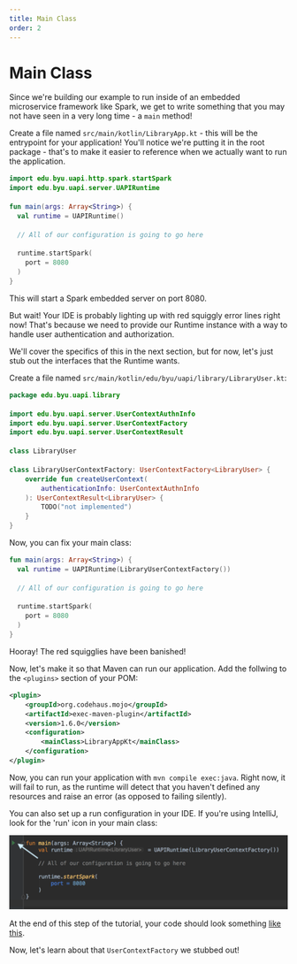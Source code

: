 ```yaml
---
title: Main Class
order: 2
---
```


# Main Class

Since we're building our example to run inside of an embedded microservice framework like Spark, we get to write
something that you may not have seen in a very long time - a `main` method!

Create a file named `src/main/kotlin/LibraryApp.kt` - this will be the entrypoint for your application! You'll
notice we're putting it in the root package - that's to make it easier to reference when we actually want to run
the application.

```kotlin
import edu.byu.uapi.http.spark.startSpark
import edu.byu.uapi.server.UAPIRuntime

fun main(args: Array<String>) {
  val runtime = UAPIRuntime()
  
  // All of our configuration is going to go here
  
  runtime.startSpark(
    port = 8080
  )
}

```

This will start a Spark embedded server on port 8080.

But wait!  Your IDE is probably lighting up with red squiggly error lines right now! That's because we
need to provide our Runtime instance with a way to handle user authentication and authorization.

We'll cover the specifics of this in the next section, but for now, let's just stub out the interfaces
that the Runtime wants.

Create a file named `src/main/kotlin/edu/byu/uapi/library/LibraryUser.kt`:

```kotlin
package edu.byu.uapi.library

import edu.byu.uapi.server.UserContextAuthnInfo
import edu.byu.uapi.server.UserContextFactory
import edu.byu.uapi.server.UserContextResult

class LibraryUser

class LibraryUserContextFactory: UserContextFactory<LibraryUser> {
    override fun createUserContext(
        authenticationInfo: UserContextAuthnInfo
    ): UserContextResult<LibraryUser> {
        TODO("not implemented")
    }
}
```

Now, you can fix your main class:

```kotlin
fun main(args: Array<String>) {
  val runtime = UAPIRuntime(LibraryUserContextFactory())
  
  // All of our configuration is going to go here
  
  runtime.startSpark(
    port = 8080
  )
}
```

Hooray! The red squigglies have been banished!

Now, let's make it so that Maven can run our application.  Add the follwing to the `<plugins>` section of your POM:

```xml
<plugin>
    <groupId>org.codehaus.mojo</groupId>
    <artifactId>exec-maven-plugin</artifactId>
    <version>1.6.0</version>
    <configuration>
        <mainClass>LibraryAppKt</mainClass>
    </configuration>
</plugin>
```

Now, you can run your application with `mvn compile exec:java`. Right now, it will fail to run, as the runtime
will detect that you haven't defined any resources and raise an error (as opposed to failing silently).

You can also set up a run configuration in your IDE. If you're using IntelliJ, look for the 'run' icon
in your main class:

!['Run' icon in IntelliJ IDEA](./img/main-class-run.png)


At the end of this step of the tutorial, your code should look something
[like this](https://github.com/byu-oit/kotlin-uapi/tree/master/examples/library/tutorial-steps/2-main-class).

Now, let's learn about that `UserContextFactory` we stubbed out!

